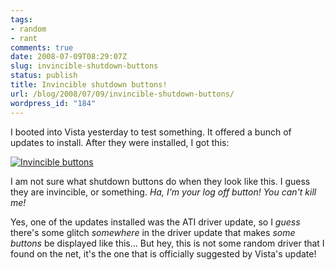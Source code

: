 ```yaml
---
tags:
- random
- rant
comments: true
date: 2008-07-09T08:29:07Z
slug: invincible-shutdown-buttons
status: publish
title: Invincible shutdown buttons!
url: /blog/2008/07/09/invincible-shutdown-buttons/
wordpress_id: "184"
---
```


I booted into Vista yesterday to test something. It offered a bunch of updates to install. After they were installed, I got this:

[![Invincible buttons](/blog/wp-content/uploads/2008/07/invincibleshutdown.jpg)](/blog/wp-content/uploads/2008/07/invincibleshutdown.jpg)

I am not sure what shutdown buttons do when they look like this. I guess they are invincible, or something. _Ha, I'm your log off button! You can't kill me!_

Yes, one of the updates installed was the ATI driver update, so I _guess_ there's some glitch _somewhere_ in the driver update that makes _some buttons_ be displayed like this... But hey, this is not some random driver that I found on the net, it's the one that is officially suggested by Vista's update!
